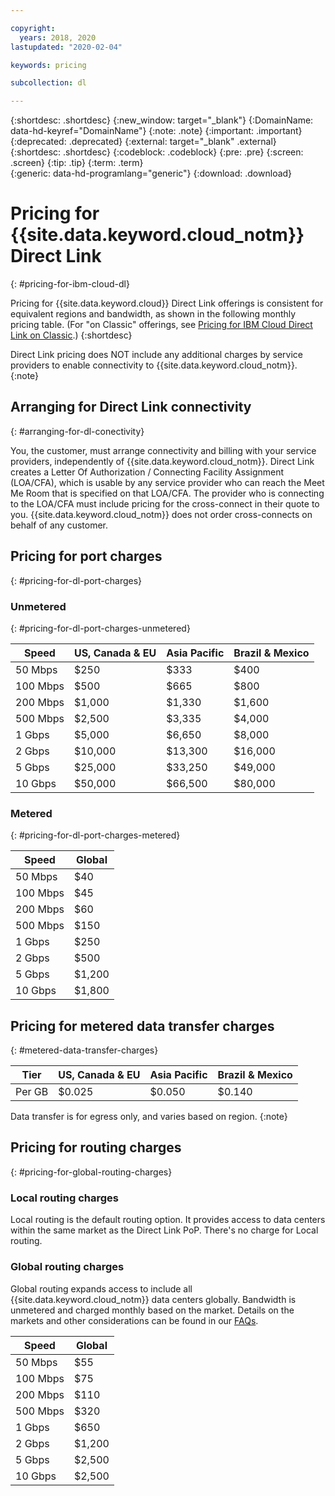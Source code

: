 ```yaml
---

copyright:
  years: 2018, 2020
lastupdated: "2020-02-04"

keywords: pricing

subcollection: dl

---
```


{:shortdesc: .shortdesc}
{:new_window: target="_blank"}
{:DomainName: data-hd-keyref="DomainName"}
{:note: .note}
{:important: .important}
{:deprecated: .deprecated}
{:external: target="_blank" .external}
{:shortdesc: .shortdesc}
{:codeblock: .codeblock}
{:pre: .pre}
{:screen: .screen}
{:tip: .tip}
{:term: .term}  
{:generic: data-hd-programlang="generic"}
{:download: .download}  

# Pricing for {{site.data.keyword.cloud_notm}} Direct Link
{: #pricing-for-ibm-cloud-dl}

Pricing for {{site.data.keyword.cloud}} Direct Link offerings is consistent for equivalent regions and bandwidth, as shown in the following monthly pricing table. (For "on Classic" offerings, see [Pricing for IBM Cloud Direct Link on Classic](/docs/direct-link?topic=direct-link-pricing-for-ibm-cloud-direct-link).)
{:shortdesc}

Direct Link pricing does NOT include any additional charges by service providers to enable connectivity to {{site.data.keyword.cloud_notm}}.  
{:note}

## Arranging for Direct Link connectivity  
{: #arranging-for-dl-conectivity}

You, the customer, must arrange connectivity and billing with your service providers, independently of {{site.data.keyword.cloud_notm}}. Direct Link creates a Letter Of Authorization / Connecting Facility Assignment (LOA/CFA), which is usable by any service provider who can reach the Meet Me Room that is specified on that LOA/CFA. The provider who is connecting to the LOA/CFA must include pricing for the cross-connect in their quote to you. {{site.data.keyword.cloud_notm}} does not order cross-connects on behalf of any customer.

## Pricing for port charges
{: #pricing-for-dl-port-charges}

### Unmetered
{: #pricing-for-dl-port-charges-unmetered}

| Speed | US, Canada & EU | Asia Pacific | Brazil & Mexico |
|----|----|----|----|
|  50 Mbps |    $250 |    $333 |    $400 |
| 100 Mbps |    $500 |    $665 |    $800 |
| 200 Mbps |  $1,000 |  $1,330 |  $1,600 |
| 500 Mbps |  $2,500 |  $3,335 |  $4,000 |
|   1 Gbps |  $5,000 |  $6,650 |  $8,000 |
|   2 Gbps | $10,000 | $13,300 | $16,000 |
|   5 Gbps | $25,000 | $33,250 | $49,000 |
|  10 Gbps | $50,000 | $66,500 | $80,000 |

### Metered  
{: #pricing-for-dl-port-charges-metered}

| Speed | Global |
|----|----|
|  50 Mbps |   $40 |
| 100 Mbps |   $45 |
| 200 Mbps |   $60 |
| 500 Mbps |  $150 |
|   1 Gbps |  $250 |
|   2 Gbps |  $500 |
|   5 Gbps |$1,200 |
|  10 Gbps |$1,800 |

## Pricing for metered data transfer charges
{: #metered-data-transfer-charges}

| Tier | US, Canada & EU | Asia Pacific | Brazil & Mexico |
|----|----|----|----|
| Per GB | $0.025 | $0.050 | $0.140 |

Data transfer is for egress only, and varies based on region.
{:note}

## Pricing for routing charges
{: #pricing-for-global-routing-charges}

### Local routing charges

Local routing is the default routing option. It provides access to data centers within the same market as the Direct Link PoP. There's no charge for Local routing.

### Global routing charges

Global routing expands access to include all {{site.data.keyword.cloud_notm}} data centers globally. Bandwidth is unmetered and charged monthly based on the market. Details on the markets and other considerations can be found in our [FAQs](/docs/dl?topic=dl-faqs).

| Speed | Global |
|----|----|
|  50 Mbps |   $55 |
| 100 Mbps |   $75 |
| 200 Mbps |  $110 |
| 500 Mbps |  $320 |
|   1 Gbps |  $650 |
|   2 Gbps |$1,200 |
|   5 Gbps |$2,500 |
|  10 Gbps |$2,500 |

